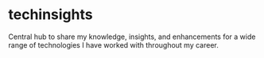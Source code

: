 # techinsights
Central hub to share my knowledge, insights, and enhancements for a wide range of technologies I have worked with throughout my career.
